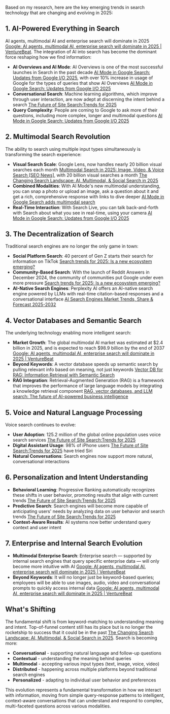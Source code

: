 Based on my research, here are the key emerging trends in search technology that are changing and evolving in 2025:

## **1\. AI-Powered Everything in Search**

AI agents, multimodal AI and enterprise search will dominate in 2025 [Google: AI agents, multimodal AI, enterprise search will dominate in 2025 | VentureBeat](https://venturebeat.com/ai/google-ai-agents-multimodal-ai-enterprise-search-will-dominate-in-2025/). The integration of AI into search has become the dominant force reshaping how we find information:

* **AI Overviews and AI Mode**: AI Overviews is one of the most successful launches in Search in the past decade [AI Mode in Google Search: Updates from Google I/O 2025](https://blog.google/products/search/google-search-ai-mode-update/), with over 10% increase in usage of Google for the types of queries that show AI Overviews [AI Mode in Google Search: Updates from Google I/O 2025](https://blog.google/products/search/google-search-ai-mode-update/)  
* **Conversational Search**: Machine learning algorithms, which improve through user interaction, are now adept at discerning the intent behind a search [The Future of Site Search:Trends for 2025](https://www.addsearch.com/blog/site-search-trends/)  
* **Query Complexity**: People are coming to Google to ask more of their questions, including more complex, longer and multimodal questions [AI Mode in Google Search: Updates from Google I/O 2025](https://blog.google/products/search/google-search-ai-mode-update/)

## **2\. Multimodal Search Revolution**

The ability to search using multiple input types simultaneously is transforming the search experience:

* **Visual Search Scale**: Google Lens, now handles nearly 20 billion visual searches each month [Multimodal Search in 2025: Image, Video, & Voice Search \[SEO News\]](https://www.lumar.io/blog/industry-news/multimodal-search-video-image-and-voice-search/), with 20 billion visual searches a month [The Changing Search Landscape: AI, Multimodal, & Social Search in 2025](https://www.lumar.io/blog/industry-news/changing-search-landscape-ai-multimodal-and-social-search/)  
* **Combined Modalities**: With AI Mode's new multimodal understanding, you can snap a photo or upload an image, ask a question about it and get a rich, comprehensive response with links to dive deeper [AI Mode in Google Search adds multimodal search](https://blog.google/products/search/ai-mode-multimodal-search/)  
* **Real-Time Interaction**: With Search Live, you can talk back-and-forth with Search about what you see in real-time, using your camera [AI Mode in Google Search: Updates from Google I/O 2025](https://blog.google/products/search/google-search-ai-mode-update/)

## **3\. The Decentralization of Search**

Traditional search engines are no longer the only game in town:

* **Social Platform Search**: 40 percent of Gen Z starts their search for information on TikTok [Search trends for 2025: Is a new ecosystem emerging?](https://dmexco.com/stories/search-trends-for-2025-is-a-new-ecosystem-emerging/)  
* **Community-Based Search**: With the launch of Reddit Answers in December 2024, the community of communities put Google under even more pressure [Search trends for 2025: Is a new ecosystem emerging?](https://dmexco.com/stories/search-trends-for-2025-is-a-new-ecosystem-emerging/)  
* **AI-Native Search Engines**: Perplexity AI offers an AI-native search engine powered by LLMs with real-time citation-based responses and a conversational interface [AI Search Engines Market Trends, Share & Forecast 2025-2032](https://www.coherentmarketinsights.com/industry-reports/ai-search-engines-market)

## **4\. Vector Databases and Semantic Search**

The underlying technology enabling more intelligent search:

* **Market Growth**: The global multimodal AI market was estimated at $2.4 billion in 2025, and is expected to reach $98.9 billion by the end of 2037 [Google: AI agents, multimodal AI, enterprise search will dominate in 2025 | VentureBeat](https://venturebeat.com/ai/google-ai-agents-multimodal-ai-enterprise-search-will-dominate-in-2025/)  
* **Beyond Keywords**: A vector database speeds up semantic search by pulling relevant info based on meaning, not just keywords [Vector DB for RAG: Information Retrieval with Semantic Search](https://dataforest.ai/blog/vector-db-for-rag-information-retrieval-with-semantic-search)  
* **RAG Integration**: Retrieval-Augmented Generation (RAG) is a framework that improves the performance of large language models by integrating a knowledge retrieval component [RAG, vector databases, and LLM search: The future of AI-powered business intelligence](https://bdtechtalks.com/2025/05/24/rag-vector-databases-llm-search/)

## **5\. Voice and Natural Language Processing**

Voice search continues to evolve:

* **User Adoption**: 125.2 million of the global online population uses voice search services [The Future of Site Search:Trends for 2025](https://www.addsearch.com/blog/site-search-trends/)  
* **Digital Assistant Usage**: 98% of iPhone users [The Future of Site Search:Trends for 2025](https://www.addsearch.com/blog/site-search-trends/) have tried Siri  
* **Natural Conversations**: Search engines now support more natural, conversational interactions

## **6\. Personalization and Intent Understanding**

* **Behavioral Learning**: Progressive Ranking automatically recognizes these shifts in user behavior, promoting results that align with current trends [The Future of Site Search:Trends for 2025](https://www.addsearch.com/blog/site-search-trends/)  
* **Predictive Search**: Search engines will become more capable of anticipating users' needs by analyzing data on user behavior and search trends [The Future of Site Search:Trends for 2025](https://www.addsearch.com/blog/site-search-trends/)  
* **Context-Aware Results**: AI systems now better understand query context and user intent

## **7\. Enterprise and Internal Search Evolution**

* **Multimodal Enterprise Search**: Enterprise search — supported by internal search engines that query specific enterprise data — will only become more intuitive with AI [Google: AI agents, multimodal AI, enterprise search will dominate in 2025 | VentureBeat](https://venturebeat.com/ai/google-ai-agents-multimodal-ai-enterprise-search-will-dominate-in-2025/)  
* **Beyond Keywords**: It will no longer just be keyword-based queries; employees will be able to use images, audio, video and conversational prompts to quickly access internal data [Google: AI agents, multimodal AI, enterprise search will dominate in 2025 | VentureBeat](https://venturebeat.com/ai/google-ai-agents-multimodal-ai-enterprise-search-will-dominate-in-2025/)

## **What's Shifting**

The fundamental shift is from keyword-matching to understanding meaning and intent. Top-of-funnel content still has its place but is no longer the rocketship to success that it could be in the past [The Changing Search Landscape: AI, Multimodal, & Social Search in 2025](https://www.lumar.io/blog/industry-news/changing-search-landscape-ai-multimodal-and-social-search/). Search is becoming more:

* **Conversational** \- supporting natural language and follow-up questions  
* **Contextual** \- understanding the meaning behind queries  
* **Multimodal** \- accepting various input types (text, image, voice, video)  
* **Distributed** \- happening across multiple platforms beyond traditional search engines  
* **Personalized** \- adapting to individual user behavior and preferences

This evolution represents a fundamental transformation in how we interact with information, moving from simple query-response patterns to intelligent, context-aware conversations that can understand and respond to complex, multi-faceted questions across various modalities.

